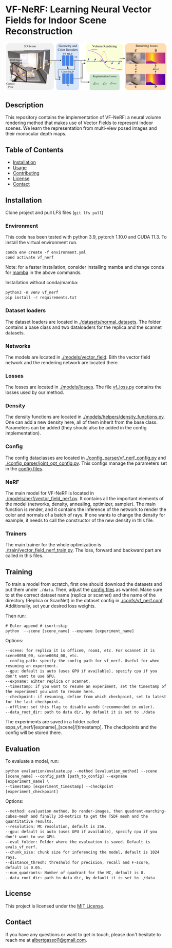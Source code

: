 # VF-NeRF: Learning Neural Vector Fields for Indoor Scene Reconstruction


<img title="VF-NeRF" alt="Alt text" src="./assets/vf_nerf.png">

## Description

This repository contains the implementation of VF-NeRF: a neural volume rendering method that makes use of Vector Fields to represent indoor scenes. We learn the representation from multi-view posed images and their monocular depth maps.

## Table of Contents

- [Installation](#installation)
- [Usage](#usage)
- [Contributing](#contributing)
- [License](#license)
- [Contact](#contact)

## Installation

Clone project and pull LFS files (```git lfs pull```)

### Environment

This code has been tested with python 3.9, pytorch 1.10.0 and CUDA 11.3. To install the virtual environment run.
```
conda env create -f environment.yml
cond activate vf_nerf
```

Note: for a faster installation, consider installing mamba and change conda for [mamba](https://mamba.readthedocs.io/en/latest/installation/mamba-installation.html) in the above commands.


Installation without conda/mamba:
```
python3 -m venv vf_nerf
pip install -r requirements.txt
```


### Dataset loaders
The dataset loaders are located in [./datasets/normal_datasets](./datasets/normal_datasets). The folder contains a base class and two dataloaders for the replica and the scannet datasets. 

### Networks

The models are located in [./models/vector_field](./models/vector_field). Bith the vector field network and the rendering network are located there.

### Losses
The losses are located in [./models/losses](./models/losses). The file [vf_loss.py](./models/losses/vf_loss.py) contains the losses used by our method.

### Density
The density functions are located in [./models/helpers/density_functions.py](./models/helpers/density_functions.py). One can add a new density here, all of them inherit from the base class. Parameters can be added (they should also be added in the config implementation).

### Config

The config dataclasses are located in [./config_parser/vf_nerf_config.py](./config_parser/vf_nerf_config.py) and [./config_parser/joint_opt_config.py](config_parser/joint_opt_config.py). This configs manage the parameters set in the [config files](./confs).

### NeRF
The main model for VF-NeRF is located in [./models/nerf/vector_field_nerf.py](./models/nerf/vector_field_nerf.py). It contains all the important elements of the model (networks, density, annealing, optimizer, sampler). The main function is render, and it contains the inference of the network to render the color and normals of a batch of rays. If one wants to change the density for example, it needs to call the constructor of the new density in this file.

### Trainers
The main trainer for the whole optimization is [./train/vector_field_nerf_train.py](./train/vector_field_nerf_train.py). The loss, forward and backward part are called in this files.

## Training
To train a model from scratch, first one should download the datasets and put them under ```./data```. Then, adjust the [config files](./confs) as wanted. Make sure to st the correct dataset name (replica or scannet) and the name of the directory (Replica or ScanNet) in the dataset config in [./confs/vf_nerf.conf](./confs/vf_nerf.conf). Additionally, set your desired loss weights.

Then run:

```
# Euler append # isort:skip
python  --scene [scene_name] --expname [experiment_name]
```
Options:
```
--scene: for replica it is office0, room1, etc. For scannet it is scene0050_00, scene0084_00, etc.
--config_path: specify the config path for vf_nerf. Useful for when resuming an experiment.
--gpu: default is auto (uses GPU if available), specify cpu if you don't want to use GPU.
--expname: eihter replica or scannet.
--timestamp: if you want to resume an experiment, set the timestamp of the experiment you want to resume here.
--checkpoint: if resuming, define from which checkpoint, set to latest for the last checkpoint.
--offline: set this flag to disable wandb (recommended in euler).
--data_root_dir: path to data dir, by default it is set to ./data
```

The experiments are saved in a folder called exps_vf_nerf/[expname]_[scene]/[timestamp]. The checkpoints and the config will be stored there.

## Evaluation
To evaluate a model, run:

```
python evaluation/evaluate.py --method [evaluation_method] --scene [scene_name] --config_path [path_to_config] --expname [experiment_name] \
--timestamp [experiment_timestamp] --checkpoint [experiment_checkpoint] 
```

Options:
```
--method: evaluation method. Do render-images, then quadrant-marching-cubes-mesh and finally 3d-metrics to get the TSDF mesh and the quantitative results.
--resolution: MC resolution, default is 256.
--gpu: default is auto (uses GPU if available), specify cpu if you don't want to use GPU.
--eval_folder: Folder where the evaluation is saved. Default is evals_vf_nerf.
--chunk_size: chunk size for inferencing the model, default is 1024 rays.
--distance_thresh: threshold for precision, recall and F-score, default is 0.05.
--num_quadrants: Number of quadrant for the MC, default is 8.
--data_root_dir: path to data dir, by default it is set to ./data
```

## License

This project is licensed under the [MIT License](LICENSE).

## Contact

If you have any questions or want to get in touch, please don't hesitate to reach me at [albertgassol1@gmail.com](mailto:albertgassol1@gmail.com).
